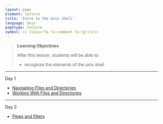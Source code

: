 ```yaml
---
layout: page
element: lecture
title: 'Intro to the Unix shell'
language: Unix
pagetype: lecture
symbol: <i class="fa fa-comment fa-lg"></i>
---
```



> **Learning Objectives**
>
> After this lesson, students will be able to:
>
> - recognize the elements of the unix shell

---

Day 1

* [Navigating Files and Directories](https://swcarpentry.github.io/shell-novice/02-filedir/index.html)
* [Working With Files and Directories](https://swcarpentry.github.io/shell-novice/03-create/index.html)

---

Day 2

* [Pipes and filters](https://swcarpentry.github.io/shell-novice/04-pipefilter/index.html)
